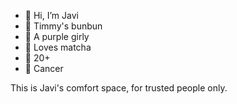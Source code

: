 - 🐇 Hi, I’m Javi
- 🐹 Timmy's bunbun
- 🪻 A purple girly
- 🍵 Loves matcha
- 🔞 20+
- 🦀 Cancer

This is Javi's comfort space, for trusted people only.

<!---
comfort-space/comfort-space is a ✨ special ✨ repository because its `README.md` (this file) appears on your GitHub profile.
You can click the Preview link to take a look at your changes.
--->
